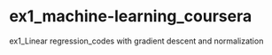 # ex1_machine-learning_coursera
ex1_Linear regression_codes with gradient descent and normalization
